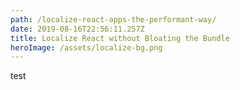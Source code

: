 ```yaml
---
path: /localize-react-apps-the-performant-way/
date: 2019-08-16T22:56:11.257Z
title: Localize React without Bloating the Bundle
heroImage: /assets/localize-bg.png
---
```

test
